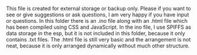 This file is created for external storage or backup only. Please if you want to see or give suggestions or ask questions, I am very happy if you have input or questions.
In this folder there is an .ino file along with an .html file which has been compiled using CSS and JavaScript.
In the ino file, I use SPIFFS as data storage in the esp, but it is not included in this folder, because it only contains .txt files.
The .html file is still very basic and the arrangement is not neat, because it is only arranged dynamically without much other structure.
